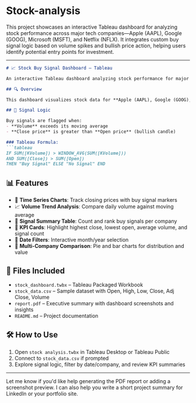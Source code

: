 # Stock-analysis
This project showcases an interactive Tableau dashboard for analyzing stock performance across major tech companies—Apple (AAPL), Google (GOOG), Microsoft (MSFT), and Netflix (NFLX). It integrates custom buy signal logic based on volume spikes and bullish price action, helping users identify potential entry points for investment.

---

```markdown
# 📈 Stock Buy Signal Dashboard – Tableau

An interactive Tableau dashboard analyzing stock performance for major tech companies using volume spikes and bullish price-action logic to flag potential buy signals.

## 🔍 Overview

This dashboard visualizes stock data for **Apple (AAPL), Google (GOOG), Microsoft (MSFT), and Netflix (NFLX)** across multiple timeframes. It combines traditional price metrics with a custom buy signal algorithm based on volume and price movement.

## 🧠 Signal Logic

Buy signals are flagged when:
- **Volume** exceeds its moving average
- **Close price** is greater than **Open price** (bullish candle)

### Tableau Formula:
```tableau
IF SUM([KVolume]) > WINDOW_AVG(SUM([KVolume]))
AND SUM([Close]) > SUM([Open])
THEN "Buy Signal" ELSE "No Signal" END
```

## 📊 Features

- 📅 **Time Series Charts**: Track closing prices with buy signal markers
- 📈 **Volume Trend Analysis**: Compare daily volume against moving average
- 📌 **Signal Summary Table**: Count and rank buy signals per company
- 🧮 **KPI Cards**: Highlight highest close, lowest open, average volume, and signal count
- 📆 **Date Filters**: Interactive month/year selection
- 🧭 **Multi-Company Comparison**: Pie and bar charts for distribution and value

## 📁 Files Included

- `stock_dashboard.twbx` – Tableau Packaged Workbook
- `stock_data.csv` – Sample dataset with Open, High, Low, Close, Adj Close, Volume
- `report.pdf` – Executive summary with dashboard screenshots and insights
- `README.md` – Project documentation

## 🛠️ How to Use

1. Open `stock analysis.twbx` in Tableau Desktop or Tableau Public
2. Connect to `stock_data.csv` if prompted
3. Explore signal logic, filter by date/company, and review KPI summaries


---

Let me know if you'd like help generating the PDF report or adding a screenshot preview. I can also help you write a short project summary for LinkedIn or your portfolio site.
